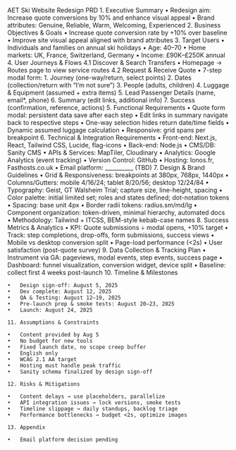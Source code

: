 AET Ski Website Redesign PRD
	1.	Executive Summary
	•	Redesign aim: Increase quote conversions by 10% and enhance visual appeal
	•	Brand attributes: Genuine, Reliable, Warm, Welcoming, Experienced
	2.	Business Objectives & Goals
	•	Increase quote conversion rate by +10% over baseline
	•	Improve site visual appeal aligned with brand attributes
	3.	Target Users
	•	Individuals and families on annual ski holidays
	•	Age: 40–70
	•	Home markets: UK, France, Switzerland, Germany
	•	Income: £90K–£250K annual
	4.	User Journeys & Flows
4.1 Discover & Search Transfers
	•	Homepage → Routes page to view service routes
4.2 Request & Receive Quote
	•	7-step modal form:
	1.	Journey (one-way/return, select points)
	2.	Dates (collection/return with “I’m not sure”)
	3.	People (adults, children)
	4.	Luggage & Equipment (assumed + extra items)
	5.	Lead Passenger Details (name, email*, phone)
	6.	Summary (edit links, additional info)
	7.	Success (confirmation, reference, actions)
	5.	Functional Requirements
	•	Quote form modal: persistent data save after each step
	•	Edit links in summary navigate back to respective steps
	•	One-way selection hides return date/time fields
	•	Dynamic assumed luggage calculation
	•	Responsive: grid spans per breakpoint
	6.	Technical & Integration Requirements
	•	Front-end: Next.js, React, Tailwind CSS, Lucide, flag-icons
	•	Back-end: Node.js
	•	CMS/DB: Sanity CMS
	•	APIs & Services: MapTiler, Cloudinary
	•	Analytics: Google Analytics (event tracking)
	•	Version Control: GitHub
	•	Hosting: Ionos.fr, Fasthosts.co.uk
	•	Email platform: __________ (TBD)
	7.	Design & Brand Guidelines
	•	Grid & Responsiveness: breakpoints at 380px, 768px, 1440px
	•	Columns/Gutters: mobile 4/16/24; tablet 8/20/56; desktop 12/24/84
	•	Typography: Geist, GT Walsheim Trial; capture size, line-height, spacing
	•	Color palette: initial limited set; roles and states defined; dot-notation tokens
	•	Spacing: base unit 4px
	•	Border radii tokens: radius.sm/md/lg
	•	Component organization: token-driven, minimal hierarchy, automated docs
	•	Methodology: Tailwind + ITCSS, BEM-style kebab-case names
	8.	Success Metrics & Analytics
	•	KPI: Quote submissions ÷ modal opens, +10% target
	•	Track: step completions, drop-offs, form submissions, success views
	•	Mobile vs desktop conversion split
	•	Page-load performance (<2s)
	•	User satisfaction (post-quote survey)
	9.	Data Collection & Tracking Plan
	•	Instrument via GA: pageviews, modal events, step events, success page
	•	Dashboard: funnel visualization, conversion widget, device split
	•	Baseline: collect first 4 weeks post-launch
	10.	Timeline & Milestones

	•	Design sign-off: August 5, 2025
	•	Dev complete: August 12, 2025
	•	QA & Testing: August 12–19, 2025
	•	Pre-launch prep & smoke tests: August 20–23, 2025
	•	Launch: August 24, 2025

	11.	Assumptions & Constraints

	•	Content provided by Aug 5
	•	No budget for new tools
	•	Fixed launch date, no scope creep buffer
	•	English only
	•	WCAG 2.1 AA target
	•	Hosting must handle peak traffic
	•	Sanity schema finalized by design sign-off

	12.	Risks & Mitigations

	•	Content delays → use placeholders, parallelize
	•	API integration issues → lock versions, smoke tests
	•	Timeline slippage → daily standups, backlog triage
	•	Performance bottlenecks → budget <2s, optimize images

	13.	Appendix

	•	Email platform decision pending